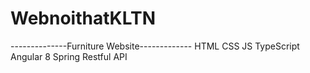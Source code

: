 # WebnoithatKLTN
--------------Furniture Website-------------
HTML
CSS
JS
TypeScript
Angular 8
Spring Restful API

